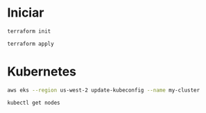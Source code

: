 # Iniciar 

```sh {"id":"01J2QZHVMSFMNNR5448KSEB73E"}
terraform init
```

```sh {"id":"01J2QZJ49SEG9ZETFRWZYXB88M"}
terraform apply
```


# Kubernetes

```sh {"id":"01J2QZJ9S1DQT6B5JA7JGMZ3M3"}
aws eks --region us-west-2 update-kubeconfig --name my-cluster
```

```sh {"id":"01J2QZJFZ1VYP48FZEYQCW6NG3"}
kubectl get nodes
```